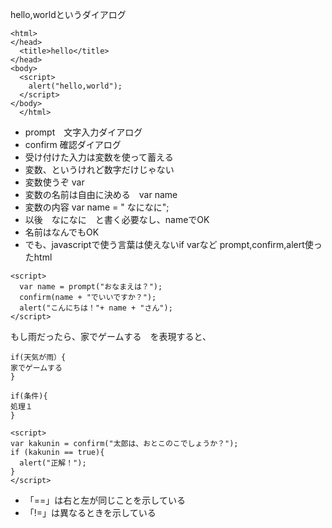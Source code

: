 hello,worldというダイアログ  
```
<html>
</head>
  <title>hello</title>
</head>
<body>
  <script>
    alert("hello,world");
  </script>
</body>
  </html>
```
- prompt　文字入力ダイアログ
- confirm 確認ダイアログ
- 受け付けた入力は変数を使って蓄える
- 変数、というけれど数字だけじゃない
- 変数使うぞ var　
- 変数の名前は自由に決める　var name
- 変数の内容 var name = " なになに";
- 以後　なになに　と書く必要なし、nameでOK
- 名前はなんでもOK
- でも、javascriptで使う言葉は使えないif varなど
prompt,confirm,alert使ったhtml
```
<script>
  var name = prompt("おなまえは？");
  confirm(name + "でいいですか？");
  alert("こんにちは！"+ name + "さん");
</script>
```
もし雨だったら、家でゲームする　を表現すると、
```
if(天気が雨）{
家でゲームする
}
```
```
if(条件){
処理１
}
```
```
<script>
var kakunin = confirm("太郎は、おとこのこでしょうか？");
if (kakunin == true){
  alert("正解！");
}
</script>
```
- 「==」は右と左が同じことを示している  
- 「!=」は異なるときを示している  


